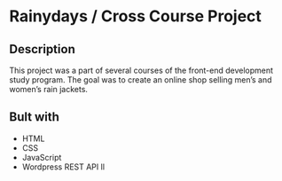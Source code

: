# Rainydays / Cross Course Project

## Description

This project was a part of several courses of the front-end development study program. The goal was to create an online shop selling men’s and women’s rain jackets.

## Bult with

- HTML
- CSS
- JavaScript
- Wordpress REST API
  ll
